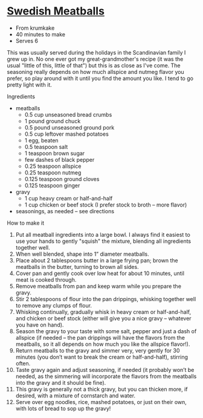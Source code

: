 #   [Swedish Meatballs](http://www.grouprecipes.com/20899/swedish-meatballs.html)
*   From krumkake
*   40 minutes to make
*   Serves 6

This was usually served during the holidays in the Scandinavian family I grew up in.
No one ever got my great-grandmother's recipe (it was the usual "little of this, little of that") but this is as close as I've come.
The seasoning really depends on how much allspice and nutmeg flavor you prefer, so play around with it until you find the amount you like.
I tend to go pretty light with it.

Ingredients
*   meatballs
    *   0.5 cup​ unseasoned bread crumbs
    *   1 pound​ ground chuck
    *   0.5 pound​ unseasoned ground pork
    *   0.5 cup​ leftover mashed potatoes
    *   1 egg, beaten
    *   0.5 teaspoon salt
    *   1 teaspoon brown sugar
    *   few dashes of black pepper
    *   0.25 teaspoon allspice
    *   0.25 teaspoon nutmeg
    *   0.125 teaspoon ground cloves
    *   0.125 teaspoon ginger
*   gravy
    *   1 cup​ heavy cream or half-and-half
    *   1 cup​ chicken or beef stock (I prefer stock to broth – more flavor)
*   seasonings, as needed – see directions

How to make it
1.  Put all meatball ingredients into a large bowl.
    I always find it easiest to use your hands to gently "squish" the mixture, blending all ingredients together well.
2.  When well blended, shape into 1” diameter meatballs.
3.  Place about 2 tablespoons butter in a large frying pan; brown the meatballs in the butter, turning to brown all sides.
4.  Cover pan and gently cook over low heat for about 10 minutes, until meat is cooked through.
5.  Remove meatballs from pan and keep warm while you prepare the gravy.
6.  Stir 2 tablespoons of flour into the pan drippings, whisking together well to remove any clumps of flour.
7.  Whisking continually, gradually whisk in heavy cream or half-and-half, and chicken or beef stock
    (either will give you a nice gravy – whatever you have on hand).
8.  Season the gravy to your taste with some salt, pepper and just a dash of allspice
    (if needed – the pan drippings will have the flavors from the meatballs, so it all depends on how much you like the allspice flavor!).
9.  Return meatballs to the gravy and simmer very, very gently for 30 minutes
    (you don’t want to break the cream or half-and-half), stirring often.
10. Taste gravy again and adjust seasoning, if needed
    (it probably won’t be needed, as the simmering will incorporate the flavors from the meatballs into the gravy and it should be fine).
11. This gravy is generally not a thick gravy, but you can thicken more, if desired, with a mixture of cornstarch and water.
12. Serve over egg noodles, rice, mashed potatoes, or just on their own, with lots of bread to sop up the gravy!

